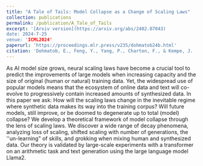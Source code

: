 ```yaml
---
title: "A Tale of Tails: Model Collapse as a Change of Scaling Laws"
collection: publications
permalink: /publication/A_Tale_of_Tails
excerpt: '[Arxiv version](https://arxiv.org/abs/2402.07043)
date: 2024-7-25
venue: 'ICML2024'
paperurl: 'https://proceedings.mlr.press/v235/dohmatob24b.html'
citation: 'Dohmatob, E., Feng, Y., Yang, P., Charton, F., & Kempe, J. (2024). A Tale of Tails: Model Collapse as a Change of Scaling Laws. arXiv preprint arXiv:2402.07043.'
---
```


As AI model size grows, neural scaling laws have become a crucial tool to predict the improvements of large models when increasing capacity and the size of original (human or natural) training data. Yet, the widespread use of popular models means that the ecosystem of online data and text will co-evolve to progressively contain increased amounts of synthesized data. In this paper we ask: How will the scaling laws change in the inevitable regime where synthetic data makes its way into the training corpus? Will future models, still improve, or be doomed to degenerate up to total (model) collapse? We develop a theoretical framework of model collapse through the lens of scaling laws. We discover a wide range of decay phenomena, analyzing loss of scaling, shifted scaling with number of generations, the ''un-learning" of skills, and grokking when mixing human and synthesized data. Our theory is validated by large-scale experiments with a transformer on an arithmetic task and text generation using the large language model Llama2.
